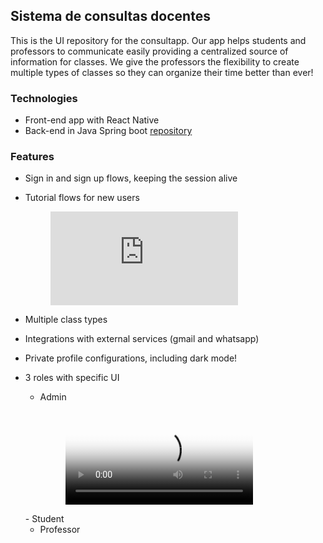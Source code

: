 ## Sistema de consultas docentes

This is the UI repository for the consultapp. Our app helps students and professors to communicate easily providing a centralized source of information for classes. We give the professors the flexibility to create multiple types of classes so they can organize their time better than ever!

### Technologies

- Front-end app with React Native
- Back-end in Java Spring boot [repository](https://github.com/arltaugusto/ConsultasApp)

### Features

- Sign in and sign up flows, keeping the session alive
- Tutorial flows for new users

  <figure class="video_container">
  <iframe src="https://drive.google.com/file/d/1KXD2uLNrUe_0pIGMvP0OpnkZexNTrmpS/view?usp=sharing" frameborder="0" allowfullscreen="true"></iframe>
</figure>

- Multiple class types
- Integrations with external services (gmail and whatsapp)
- Private profile configurations, including dark mode!
- 3 roles with specific UI

  - Admin
    <figure class="video_container">
    <video controls="true" allowfullscreen="true" poster="path/to/poster_image.png">
      <source src="videos/admin.mp4" type="video/mp4">
    </video>
  </figure>
  - Student

  - Professor
